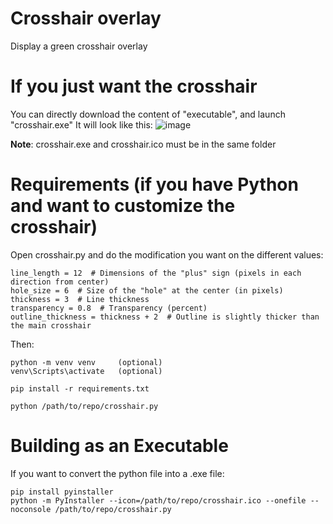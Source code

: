 # Crosshair overlay
Display a green crosshair overlay

# If you just want the crosshair
You can directly download the content of "executable", and launch "crosshair.exe"
It will look like this:
![image](https://github.com/user-attachments/assets/abae42b8-3f12-4e5d-8c6f-1b2ed96e448c)

**Note**: crosshair.exe and crosshair.ico must be in the same folder


# Requirements (if you have Python and want to customize the crosshair)
Open crosshair.py and do the modification you want on the different values:

    line_length = 12  # Dimensions of the "plus" sign (pixels in each direction from center)
    hole_size = 6  # Size of the "hole" at the center (in pixels)
    thickness = 3  # Line thickness
    transparency = 0.8  # Transparency (percent)
    outline_thickness = thickness + 2  # Outline is slightly thicker than the main crosshair

Then:

    python -m venv venv     (optional)
    venv\Scripts\activate   (optional)
    
    pip install -r requirements.txt
    
    python /path/to/repo/crosshair.py


# Building as an Executable
If you want to convert the python file into a .exe file:

    pip install pyinstaller
    python -m PyInstaller --icon=/path/to/repo/crosshair.ico --onefile --noconsole /path/to/repo/crosshair.py
